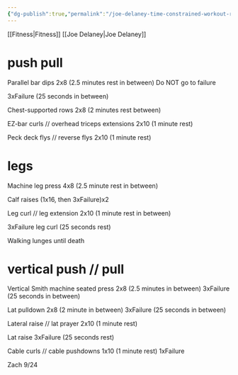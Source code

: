 ```yaml
---
{"dg-publish":true,"permalink":"/joe-delaney-time-constrained-workout-routine/"}
---
```


[[Fitness\|Fitness]]
[[Joe Delaney\|Joe Delaney]]
# push pull
Parallel bar dips
2x8 (2.5 minutes rest in between)
Do NOT go to failure

3xFailure (25 seconds in between)

Chest-supported rows
2x8 (2 minutes rest between)

EZ-bar curls // overhead triceps extensions
2x10 (1 minute rest)

Peck deck flys // reverse flys
2x10 (1 minute rest)

# legs
Machine leg press
4x8 (2.5 minute rest in between)

Calf raises
(1x16, then 3xFailure)x2 

Leg curl // leg extension
2x10 (1 minute rest in between)

3xFailure leg curl (25 seconds rest)

Walking lunges until death

# vertical push // pull
Vertical Smith machine seated press
2x8 (2.5 minutes in between)
3xFailure (25 seconds in between)

Lat pulldown
2x8 (2 minute in between)
3xFailure (25 seconds in between)

Lateral raise // lat prayer
2x10 (1 minute rest)

Lat raise
3xFailure (25 seconds rest)

Cable curls // cable pushdowns
1x10 (1 minute rest)
1xFailure 

Zach 9/24
